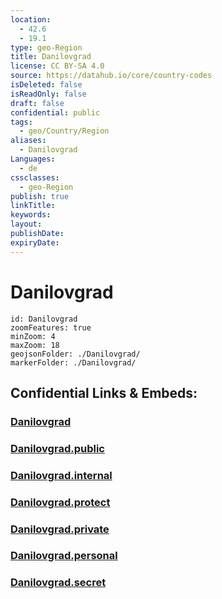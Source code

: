 ```yaml
---
location:
  - 42.6
  - 19.1
type: geo-Region
title: Danilovgrad
license: CC BY-SA 4.0
source: https://datahub.io/core/country-codes
isDeleted: false
isReadOnly: false
draft: false
confidential: public
tags:
  - geo/Country/Region
aliases:
  - Danilovgrad
Languages:
  - de
cssclasses:
  - geo-Region
publish: true
linkTitle:
keywords:
layout:
publishDate:
expiryDate:
---
```


# Danilovgrad

```leaflet
id: Danilovgrad
zoomFeatures: true 
minZoom: 4 
maxZoom: 18
geojsonFolder: ./Danilovgrad/
markerFolder: ./Danilovgrad/
```


## Confidential Links & Embeds: 

### [Danilovgrad](/_Standards/Earth/Continent/Europe/Europe~South/Montenegro/Municipalities~Montenegro/Danilovgrad.md) 

### [Danilovgrad.public](/_public/Earth/Continent/Europe/Europe~South/Montenegro/Municipalities~Montenegro/Danilovgrad.public.md) 

### [Danilovgrad.internal](/_internal/Earth/Continent/Europe/Europe~South/Montenegro/Municipalities~Montenegro/Danilovgrad.internal.md) 

### [Danilovgrad.protect](/_protect/Earth/Continent/Europe/Europe~South/Montenegro/Municipalities~Montenegro/Danilovgrad.protect.md) 

### [Danilovgrad.private](/_private/Earth/Continent/Europe/Europe~South/Montenegro/Municipalities~Montenegro/Danilovgrad.private.md) 

### [Danilovgrad.personal](/_personal/Earth/Continent/Europe/Europe~South/Montenegro/Municipalities~Montenegro/Danilovgrad.personal.md) 

### [Danilovgrad.secret](/_secret/Earth/Continent/Europe/Europe~South/Montenegro/Municipalities~Montenegro/Danilovgrad.secret.md)

